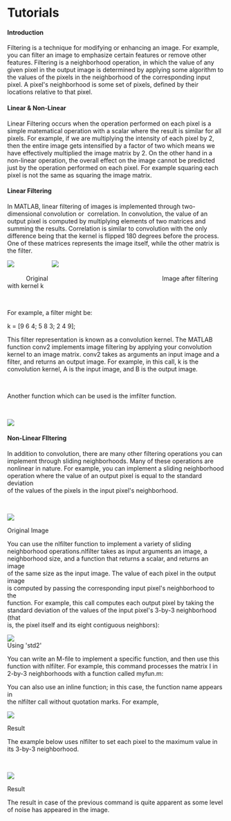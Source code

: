 # Tutorials

#### Introduction

Filtering is a technique for modifying or enhancing an image. For example, you can filter an image to emphasize certain features or remove other features. Filtering is a neighborhood operation, in which the value of any given pixel in the output image is determined by applying some algorithm to the values of the pixels in the neighborhood of the corresponding input pixel. A pixel's neighborhood is some set of pixels, defined by their locations relative to that pixel.

#### Linear & Non-Linear

Linear Filtering occurs when the operation performed on each pixel is a  simple matematical operation with a scalar where the result is similar for all pixels. For example, if we are multiplying the intensity of each pixel by 2, then the entire image gets intensified by a factor of two which means we have effectively multiplied the image matrix by 2. On the other hand in a non-linear operation, the overall effect on the image cannot be predicted just by the operation performed on each pixel. For example squaring each pixel is not the same as squaring the image matrix.

#### Linear Filtering

In MATLAB, linear filtering of images is implemented through two-dimensional convolution or  correlation. In convolution, the value of an output pixel is computed by multiplying elements of two matrices and summing the results. Correlation is similar to convolution with the only difference being that the kernel is flipped 180 degrees before the process.  
One of these matrices represents the image itself, while the other matrix is the filter.

![][1]                      ![][2]                   

           Original                                                                   Image after filtering with kernel k

 

For example, a filter might be:

k = [9 6 4; 5 8 3; 2 4 9];

This filter representation is known as a convolution kernel. The MATLAB function conv2 implements image filtering by applying your convolution kernel to an image matrix. conv2 takes as arguments an input image and a filter, and returns an output image. For example, in this call, k is the convolution kernel, A is the input image, and B is the output image.

 

  
Another function which can be used is the imfilter function.

 

![][3]

#### Non-Linear FIltering

In addition to convolution, there are many other filtering operations you can  
implement through sliding neighborhoods. Many of these operations are  
nonlinear in nature. For example, you can implement a sliding neighborhood  
operation where the value of an output pixel is equal to the standard deviation  
of the values of the pixels in the input pixel's neighborhood.

 

![][4]

Original Image

  
You can use the nlfilter function to implement a variety of sliding  
neighborhood operations.nlfilter takes as input arguments an image, a  
neighborhood size, and a function that returns a scalar, and returns an image  
of the same size as the input image. The value of each pixel in the output image  
is computed by passing the corresponding input pixel's neighborhood to the  
function. For example, this call computes each output pixel by taking the  
standard deviation of the values of the input pixel's 3-by-3 neighborhood (that  
is, the pixel itself and its eight contiguous neighbors):

![][5]  
Using 'std2'

  
You can write an M-file to implement a specific function, and then use this  
function with nlfilter. For example, this command processes the matrix I in  
2-by-3 neighborhoods with a function called myfun.m:

You can also use an inline function; in this case, the function name appears in  
the nlfilter call without quotation marks. For example,

![][6]

Result

The example below uses nlfilter to set each pixel to the maximum value in  
its 3-by-3 neighborhood.

 

![][7]

Result

The result in case of the previous command is quite apparent as some level of noise has appeared in the image.

[1]: https://lh3.googleusercontent.com/dQKXbKsl_AG6rrvKt28gsnpkVX3RM4hSgG18QQvYcpBBQZncSFbAvV6yJDp7Nlu9Q5DUNhrXx-Lxu0fBcyR3S2_fAjkTtUG1R3QKK6MyvDf0OZ-eL21cvNi2
[2]: https://lh3.googleusercontent.com/TTGyVG9DPyKgo4ff6hDUUQE5SqHTgkhwPUA0pfvytRNPPrN_cAurCD0z-HULBmzm0nOczp-frnl1_NEJFlEHJLpI9plwdvMbKLcB8S_oB1pFmKvs5m4Pl7AV
[3]: https://lh5.googleusercontent.com/i3qqfa_5o1EBBgJgJA24Z9qouxb2Gf4zKs2uChLpyoIdPgLHyGHjTVU9A01Teyi7vvfKPWPAZUwxR17Km9nU_EvynIvfgHe9hstY_kMs36KtqkrGnOpBLa50
[4]: https://lh4.googleusercontent.com/m9_R5ekIBN0lvwN5sXuUxCAPCvXM5L92vknfMhaDUVdkJ4SfrXT350lKYAdn62hKEnqnI3ck1vZjGn1eKQ3TYni25acKc8YRZrMolfIiypSXbooGtwUTAqZ6
[5]: https://lh6.googleusercontent.com/Wsr6-niBn5Y8Mk8LP-rodo5O5JwWpR2n5D7eKc0ptsKypwJd5R8D7YQ-_dA7HJZfZweVKUQ2NvTV0ccKjjsX-6Vtxy3xtPwl7KYGN0-jcyJ_8hbPmmE2WSzd
[6]: https://lh5.googleusercontent.com/BlQUoch0rgsyfNVTCE6fLBDbFUI3ZyBTm6hDGAB4K0FnQabUHnALXUUsL8Dzygfagyca49wFV3moyUDFOEiMFt9zOix7_P2efhASaCx5ihf9ZtseVfox5Rye
[7]: https://lh5.googleusercontent.com/SKcfxIy2_H7gGvHeeG9DmwDuUKCZmMTmu8AEAZ6_DP_3C14y_0WSn2JTitL-UqG_PdlEw5HEJSDZ0E-Hbn0UxDCNcuoKgB2hrUBEcM6i5vHpTue2v3uz_r5s
